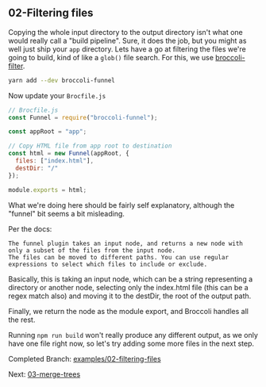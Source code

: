 ## 02-Filtering files

Copying the whole input directory to the output directory isn't what one would really call a "build pipeline".
Sure, it does the job, but you might as well just ship your `app` directory. Lets have a go at filtering the files we're
going to build, kind of like a `glob()` file search. For this, we use
[broccoli-filter](https://github.com/broccolijs/broccoli-filter).

```sh
yarn add --dev broccoli-funnel
```

Now update your `Brocfile.js`

```js
// Brocfile.js
const Funnel = require("broccoli-funnel");

const appRoot = "app";

// Copy HTML file from app root to destination
const html = new Funnel(appRoot, {
  files: ["index.html"],
  destDir: "/"
});

module.exports = html;
```

What we're doing here should be fairly self explanatory, although the "funnel" bit seems a bit misleading.

Per the docs:

    The funnel plugin takes an input node, and returns a new node with only a subset of the files from the input node.
    The files can be moved to different paths. You can use regular expressions to select which files to include or exclude.

Basically, this is taking an input node, which can be a string representing a directory or another node,
selecting only the index.html file (this can be a regex match also) and moving it to the destDir, the root of
the output path.

Finally, we return the node as the module export, and Broccoli handles all the rest.

Running `npm run build` won't really produce any different output, as we only have one file right now, so let's try
adding some more files in the next step.

Completed Branch: [examples/02-filtering-files](https://github.com/oligriffiths/broccolijs-tutorial/tree/examples/02-filtering-files)

Next: [03-merge-trees](/docs/03-merge-trees.md)
